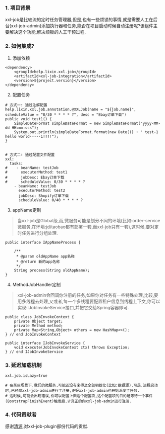 ### 1. 项目背景
xxl-job是比较流的定时任务管理器,但是,也有一些烦锁的事情,就是需要人工在后台(xxl-job-admin)添加执行器和任务,能否在项目启动时候自动注册呢?该组件主要解决这个功能,解决烦锁的人工干预过程.

### 2. 如何集成?
1) 添加依赖

```
<dependency>
    <groupId>help.lixin.xxl.job</groupId>
    <artifactId>xxl-job-integration</artifactId>
    <version>${project.version}</version>
</dependency>
```

2) 配置任务

```
# 方式一: 通过注解配置
help.lixin.xxl.job.annotation.@XXLJob(name = "${job.name}", scheduleValue = "0/30 * * * * ?", desc = "Ebay订单下载")
public void test1() {
    SimpleDateFormat simpleDateFormat = new SimpleDateFormat("yyyy-MM-dd HH:mm:sss");
    System.out.println(simpleDateFormat.format(new Date()) + " test-1 hello world-----1!!!!");
}


# 方式二: 通过配置文件配置
xxl:
  tasks:
#    - beanName: testJob
#      executorMethod: test1
#      jobDesc: Ebay订单下载
#      scheduleValue: 0/30 * * * * ?
    - beanName: testJob
      executorMethod: test2
      jobDesc: Shopify订单下载
      scheduleValue: 0/40 * * * * ?
```

3) appName定制

> 当xxl-job是Global级,而,微服务可能是划分不同的环境(比如:order-service微服务,在环境:jd/taobao都有部署一套,而xxl-job只有一套),这时候,要对定时任务进行分组处理.  

```
public interface IAppNameProcess {

    /**
     * @param oldAppName app名称
     * @return 新的app名称
     */
    String process(String oldAppName);
}
```

4) MethodJobHandler定制
> xxl-job-admin会回调你注册的任务,如果你对任务有一些特殊处理,比较,要用多线程去处理,又或者,每一个多线程要配置租户信息到线程上下文,你可以实现:IJobInvokeService接口,并把它交给Spring容器即可. 

```
public class JobInvokeContext {
    private Object target;
    private Method method;
    private Map<String,Object> others = new HashMap<>();
} // end JobInvokeContext

public interface IJobInvokeService {
    void execute(JobInvokeContext ctx) throws Exception;
} // end IJobInvokeService
```

### 3. 延迟加载机制
```
xxl.job.isLazy=true

# 在某些场景下,我们的微服务,可能还没有来得及全部初始化(比如:数据源),可是,进程启动时,已经向xxl-job-admin进行了注册,正好xxl-job-admin也开始派发了任务.
# 这时候,可能会出现错误,你可以配置上面这个配置项,这个配置项的目的是等待一个事件(BootstrapFinishEvent)触发后,才真正的向xxl-job-admin进行注册.     
```
### 4. 代码贡献者
感谢[清源](https://github.com/caiqingyuan95),对xxl-job-plugin部份代码的贡献.  
